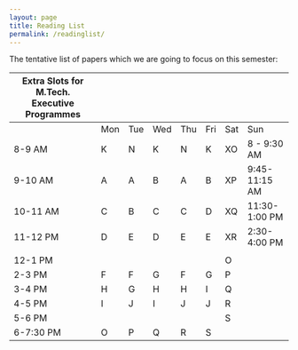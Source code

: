 ```yaml
---
layout: page
title: Reading List
permalink: /readinglist/
---
```


The tentative list of papers which we are going to focus on this semester:


<style>.my-red-bordered-table table { border: 2px solid red;  }</style>

| Extra Slots for M.Tech. Executive Programmes |     |     |     |     |     |     |               |
|----------------------------------------------|-----|-----|-----|-----|-----|-----|---------------|
|                                              | Mon | Tue | Wed | Thu | Fri | Sat | Sun           |
| 8-9 AM                                       | K   | N   | K   | N   | K   | XO  | 8 - 9:30 AM   |
| 9-10 AM                                      | A   | A   | B   | A   | B   | XP  | 9:45-11:15 AM |
| 10-11 AM                                     | C   | B   | C   | C   | D   | XQ  | 11:30-1:00 PM |
| 11-12 PM                                     | D   | E   | D   | E   | E   | XR  | 2:30-4:00 PM  |
|                                              |     |     |     |     |     |     |               |
| 12-1 PM                                      |     |     |     |     |     | O   |               |
| 2-3 PM                                       | F   | F   | G   | F   | G   | P   |               |
| 3-4 PM                                       | H   | G   | H   | H   | I   | Q   |               |
| 4-5 PM                                       | I   | J   | I   | J   | J   | R   |               |
| 5-6 PM                                       |     |     |     |     |     | S   |               |
| 6-7:30 PM                                    | O   | P   | Q   | R   | S   |     |               |
